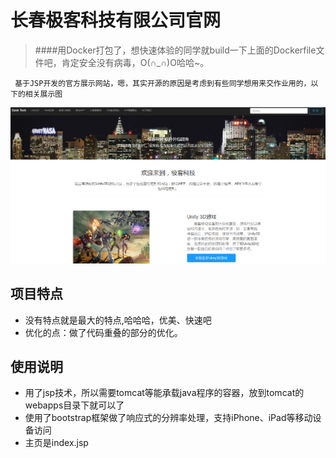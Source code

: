 # 长春极客科技有限公司官网
> ####用Docker打包了，想快速体验的同学就build一下上面的Dockerfile文件吧，肯定安全没有病毒，O(∩_∩)O哈哈~。
```
 基于JSP开发的官方展示网站，嗯，其实开源的原因是考虑到有些同学想用来交作业用的，以下的相关展示图
```
![](https://github.com/GeekCoffee/GeekTech_Website/blob/master/pic/demo.PNG)

## 项目特点

* 没有特点就是最大的特点,哈哈哈，优美、快速吧
* 优化的点：做了代码重叠的部分的优化。

## 使用说明

  * 用了jsp技术，所以需要tomcat等能承载java程序的容器，放到tomcat的webapps目录下就可以了
  * 使用了bootstrap框架做了响应式的分辨率处理，支持iPhone、iPad等移动设备访问
  * 主页是index.jsp


